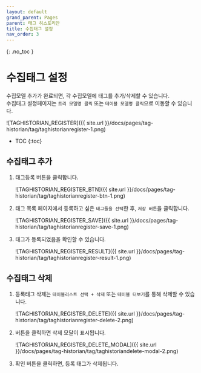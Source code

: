 ```yaml
---
layout: default
grand_parent: Pages
parent: 태그 히스토리안
title: 수집태그 설정 
nav_order: 3
---
```


{: .no_toc }
# 수집태그 설정  
수집모델 추가가 완료되면, 각 수집모델에 태그를 추가/삭제할 수 있습니다.  
수집태그 설정페이지는 `트리 모델명 클릭` 또는 `테이블 모델명 클릭`으로 이동할 수 있습니다.  

![TAGHISTORIAN_REGISTER]({{ site.url }}/docs/pages/tag-historian/tag/taghistorianregister-1.png)

- TOC
{:toc}


## 수집태그 추가  
1. 태그등록 버튼을 클릭합니다.

    ![TAGHISTORIAN_REGISTER_BTN]({{ site.url }}/docs/pages/tag-historian/tag/taghistorianregister-btn-1.png)

2. 태그 목록 페이지에서 등록하고 싶은 `태그들을 선택`한 후, `저장 버튼`을 클릭합니다.

    ![TAGHISTORIAN_REGISTER_SAVE]({{ site.url }}/docs/pages/tag-historian/tag/taghistorianregister-save-1.png)

3. 태그가 등록되었음을 확인할 수 있습니다.

    ![TAGHISTORIAN_REGISTER_RESULT]({{ site.url }}/docs/pages/tag-historian/tag/taghistorianregister-result-1.png)

## 수집태그 삭제
1. 등록태그 삭제는 `테이블리스트 선택 + 삭제` 또는 `테이블 더보기`를 통해 삭제할 수 있습니다.  

    ![TAGHISTORIAN_REGISTER_DELETE]({{ site.url }}/docs/pages/tag-historian/tag/taghistorianregister-delete-2.png)

2. 버튼을 클릭하면 삭제 모달이 표시됩니다.  

    ![TAGHISTORIAN_REGISTER_DELETE_MODAL]({{ site.url }}/docs/pages/tag-historian/tag/taghistoriandelete-modal-2.png)

3. 확인 버튼을 클릭하면, 등록 태그가 삭제됩니다.  